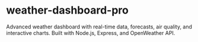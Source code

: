 # weather-dashboard-pro
Advanced weather dashboard with real-time data, forecasts, air quality, and interactive charts. Built with Node.js, Express, and OpenWeather API.
